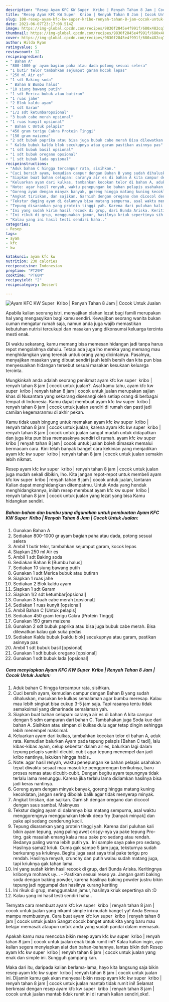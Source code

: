 ```yaml
---
description: "Resep Ayam KFC KW Super  Kribo | Renyah Tahan 8 Jam | Cocok Untuk Jualan yang lezat dan Mudah Dibuat"
title: "Resep Ayam KFC KW Super  Kribo | Renyah Tahan 8 Jam | Cocok Untuk Jualan yang lezat dan Mudah Dibuat"
slug: 108-resep-ayam-kfc-kw-super-kribo-renyah-tahan-8-jam-cocok-untuk-jualan-yang-lezat-dan-mudah-dibuat
date: 2021-06-07T23:17:08.514Z
image: https://img-global.cpcdn.com/recipes/9830f2845e4f991f/680x482cq70/ayam-kfc-kw-super-kribo-renyah-tahan-8-jam-cocok-untuk-jualan-foto-resep-utama.jpg
thumbnail: https://img-global.cpcdn.com/recipes/9830f2845e4f991f/680x482cq70/ayam-kfc-kw-super-kribo-renyah-tahan-8-jam-cocok-untuk-jualan-foto-resep-utama.jpg
cover: https://img-global.cpcdn.com/recipes/9830f2845e4f991f/680x482cq70/ayam-kfc-kw-super-kribo-renyah-tahan-8-jam-cocok-untuk-jualan-foto-resep-utama.jpg
author: Hilda Ryan
ratingvalue: 5
reviewcount: 12
recipeingredient:
- " Bahan A"
- "800-1000 gr ayam bagian paha atau dada potong sesuai selera"
- "1 butir telor tambahkan sejumput garam kocok lepas"
- "250 ml Air es"
- "1 sdt Baking soda"
- " Bahan B Bumbu halus"
- "10 siung bawang putih"
- "1 sdt Merica bubuk atau butiran"
- "1 ruas jahe"
- "2 Blok kaldu ayam"
- "1 sdt Garam"
- "1/2 sdt ketumbaropsional"
- "3 buah cabe merah opsional"
- "1 ruas kunyit opsional"
- " Bahan C Untuk pelapis"
- "450 gram terigu Cakra Protein Tinggi"
- "150 gram maizena"
- "2 sdt bubuk paprika atau bisa juga bubuk cabe merah Bisa dilewatkan kalau gak suka pedas"
- " Kaldu bubuk kaldu blok secukupnya atau garam pastikan asinnya pas"
- "1 sdt bubuk basil opsional"
- "1 sdt bubuk oregano opsional"
- "1 sdt bubuk lada opsional"
recipeinstructions:
- "Aduk bahan C hingga tercampur rata, sisihkan."
- "Cuci bersih ayam, kemudian campur dengan Bahan B yang sudah dihaluskan, masukan ke kulkas semalaman agar bumbu meresap. Kalau mau lebih singkat bisa cukup 3-5 jam saja. Tapi rasanya tentu tidak semaksimal yang dimarinade semalaman yah."
- "Siapkan buat bahan celupan: caranya air es di bahan A kita campur dengan 5 sdm campuran dari bahan C. Tambahakan juga Soda kue dari bahan A. Sisihkan atau simpan di kulkas dulu agar tetap dingin sehingga lebih menempel maksimal."
- "Keluarkan ayam dari kulkas, tambahkan kocokan telor di bahan A, aduk rata. Kemudian balurkan Ayam pada tepung pelapis [Bahan C tadi], lalu kibas-kibas ayam, celup sebentar dalam air es, balurkan lagi dalam tepung pelapis sambil dicubit-cubit agar tepung menempel dan jadi kribo nantinya, lakukan hingga habis.."
- "Note: agar hasil renyah, waktu penepungan ke bahan pelapis usahakan tepat diwaktu sesaat mau masuk ke penggorengan berikutnya, baru proses remas atau dicubit-cubit. Dengan begitu ayam tepungnya tidak terlalu lama menunggu. Karena jika terlalu lama didiamkan hasilnya bisa jadi keras nantinya."
- "Goreng ayam dengan minyak banyak, goreng hingga matang kuning kecoklatan, jangan sering dibolak balik agar tidak menyerap minyak."
- "Angkat tiriskan, dan sajikan. Garnish dengan oregano dan dicocol dengan saus sambal. Maknyuss"
- "Tekstur daging ayam di dalamnya bisa matang sempurna, asal waktu menggorengnya menggunakan teknik deep fry [banyak minyak] dan pake api sedang cenderung kecil."
- "Tepung disarankan yang protein tinggi yah. Karena dari puluhan kali bikin ayam tepung, yang paling awet crispy-nya ya pake tepung Pro-ting. gak masalah emang kalau mau pake pro sedang atau rendah. Bedanya paling warna lebih putih ya.. Ini sample saya pake pro sedang. Hasilnya sama2 kriuk. Cuma gak sampe 5 jam juga, teksturnya sudah berkurang ya kriuknya. Begitu juga saat saya trial pake terigu pro rendah. Hasilnya renyah, crunchy dan putih walau sudah matang juga, tapi kriuknya gak tahan lama."
- "Ini yang sudah kirim hasil recook di grup, dari Bunda Ariska. Keritingnya kribonya mohawk uy... Pastikan sesuai resep ya. Jangan ganti baking soda dengan baking powder, karena hasilnya baking powder justru bikin tepung jadi nggumpal dan hasilnya kurang keriting"
- "Ini rikuk di grup, menggunakan jamur, hasilnya kriuk sepertinya sih :D"
- "Kalau yang ini hasil testi sendiri haha.."
categories:
- Resep
tags:
- ayam
- kfc
- kw

katakunci: ayam kfc kw 
nutrition: 230 calories
recipecuisine: Indonesian
preptime: "PT29M"
cooktime: "PT60M"
recipeyield: "2"
recipecategory: Dessert

---
```



![Ayam KFC KW Super  Kribo | Renyah Tahan 8 Jam | Cocok Untuk Jualan](https://img-global.cpcdn.com/recipes/9830f2845e4f991f/680x482cq70/ayam-kfc-kw-super-kribo-renyah-tahan-8-jam-cocok-untuk-jualan-foto-resep-utama.jpg)

Apabila kalian seorang istri, menyajikan olahan lezat bagi famili merupakan hal yang mengasyikan bagi kamu sendiri. Kewajiban seorang  wanita bukan cuman mengatur rumah saja, namun anda juga wajib memastikan kebutuhan nutrisi tercukupi dan masakan yang dikonsumsi keluarga tercinta mesti enak.

Di waktu  sekarang, kamu memang bisa memesan hidangan jadi tanpa harus repot mengolahnya dahulu. Tetapi ada juga lho mereka yang memang mau menghidangkan yang terenak untuk orang yang dicintainya. Pasalnya, menyajikan masakan yang dibuat sendiri jauh lebih bersih dan kita pun bisa menyesuaikan hidangan tersebut sesuai masakan kesukaan keluarga tercinta. 



Mungkinkah anda adalah seorang penikmat ayam kfc kw super  kribo | renyah tahan 8 jam | cocok untuk jualan?. Asal kamu tahu, ayam kfc kw super  kribo | renyah tahan 8 jam | cocok untuk jualan merupakan sajian khas di Nusantara yang sekarang disenangi oleh setiap orang di berbagai tempat di Indonesia. Kamu dapat membuat ayam kfc kw super  kribo | renyah tahan 8 jam | cocok untuk jualan sendiri di rumah dan pasti jadi camilan kegemaranmu di akhir pekan.

Kamu tidak usah bingung untuk memakan ayam kfc kw super  kribo | renyah tahan 8 jam | cocok untuk jualan, karena ayam kfc kw super  kribo | renyah tahan 8 jam | cocok untuk jualan sangat mudah untuk didapatkan dan juga kita pun bisa memasaknya sendiri di rumah. ayam kfc kw super  kribo | renyah tahan 8 jam | cocok untuk jualan boleh dimasak memalui bermacam cara. Kini telah banyak banget cara kekinian yang menjadikan ayam kfc kw super  kribo | renyah tahan 8 jam | cocok untuk jualan semakin lebih nikmat.

Resep ayam kfc kw super  kribo | renyah tahan 8 jam | cocok untuk jualan juga mudah sekali dibikin, lho. Kita jangan repot-repot untuk membeli ayam kfc kw super  kribo | renyah tahan 8 jam | cocok untuk jualan, lantaran Kalian dapat menghidangkan ditempatmu. Untuk Anda yang hendak menghidangkannya, inilah resep membuat ayam kfc kw super  kribo | renyah tahan 8 jam | cocok untuk jualan yang lezat yang bisa Kamu hidangkan sendiri.

<!--inarticleads1-->

##### Bahan-bahan dan bumbu yang digunakan untuk pembuatan Ayam KFC KW Super  Kribo | Renyah Tahan 8 Jam | Cocok Untuk Jualan:

1. Gunakan  Bahan A
1. Sediakan 800-1000 gr ayam bagian paha atau dada, potong sesuai selera
1. Ambil 1 butir telor, tambahkan sejumput garam, kocok lepas
1. Siapkan 250 ml Air es
1. Ambil 1 sdt Baking soda
1. Sediakan  Bahan B [Bumbu halus]
1. Sediakan 10 siung bawang putih
1. Gunakan 1 sdt Merica bubuk atau butiran
1. Siapkan 1 ruas jahe
1. Sediakan 2 Blok kaldu ayam
1. Siapkan 1 sdt Garam
1. Siapkan 1/2 sdt ketumbar[opsional]
1. Gunakan 3 buah cabe merah [opsional]
1. Sediakan 1 ruas kunyit [opsional]
1. Ambil  Bahan C [Untuk pelapis]
1. Sediakan 450 gram terigu Cakra [Protein Tinggi]
1. Gunakan 150 gram maizena
1. Gunakan 2 sdt bubuk paprika atau bisa juga bubuk cabe merah. Bisa dilewatkan kalau gak suka pedas
1. Sediakan  Kaldu bubuk [kaldu blok] secukupnya atau garam, pastikan asinnya pas
1. Ambil 1 sdt bubuk basil [opsional]
1. Gunakan 1 sdt bubuk oregano [opsional]
1. Gunakan 1 sdt bubuk lada [opsional]




<!--inarticleads2-->

##### Cara menyiapkan Ayam KFC KW Super  Kribo | Renyah Tahan 8 Jam | Cocok Untuk Jualan:

1. Aduk bahan C hingga tercampur rata, sisihkan.
1. Cuci bersih ayam, kemudian campur dengan Bahan B yang sudah dihaluskan, masukan ke kulkas semalaman agar bumbu meresap. Kalau mau lebih singkat bisa cukup 3-5 jam saja. Tapi rasanya tentu tidak semaksimal yang dimarinade semalaman yah.
1. Siapkan buat bahan celupan: caranya air es di bahan A kita campur dengan 5 sdm campuran dari bahan C. Tambahakan juga Soda kue dari bahan A. Sisihkan atau simpan di kulkas dulu agar tetap dingin sehingga lebih menempel maksimal.
1. Keluarkan ayam dari kulkas, tambahkan kocokan telor di bahan A, aduk rata. Kemudian balurkan Ayam pada tepung pelapis [Bahan C tadi], lalu kibas-kibas ayam, celup sebentar dalam air es, balurkan lagi dalam tepung pelapis sambil dicubit-cubit agar tepung menempel dan jadi kribo nantinya, lakukan hingga habis..
1. Note: agar hasil renyah, waktu penepungan ke bahan pelapis usahakan tepat diwaktu sesaat mau masuk ke penggorengan berikutnya, baru proses remas atau dicubit-cubit. Dengan begitu ayam tepungnya tidak terlalu lama menunggu. Karena jika terlalu lama didiamkan hasilnya bisa jadi keras nantinya.
1. Goreng ayam dengan minyak banyak, goreng hingga matang kuning kecoklatan, jangan sering dibolak balik agar tidak menyerap minyak.
1. Angkat tiriskan, dan sajikan. Garnish dengan oregano dan dicocol dengan saus sambal. Maknyuss
1. Tekstur daging ayam di dalamnya bisa matang sempurna, asal waktu menggorengnya menggunakan teknik deep fry [banyak minyak] dan pake api sedang cenderung kecil.
1. Tepung disarankan yang protein tinggi yah. Karena dari puluhan kali bikin ayam tepung, yang paling awet crispy-nya ya pake tepung Pro-ting. gak masalah emang kalau mau pake pro sedang atau rendah. Bedanya paling warna lebih putih ya.. Ini sample saya pake pro sedang. Hasilnya sama2 kriuk. Cuma gak sampe 5 jam juga, teksturnya sudah berkurang ya kriuknya. Begitu juga saat saya trial pake terigu pro rendah. Hasilnya renyah, crunchy dan putih walau sudah matang juga, tapi kriuknya gak tahan lama.
1. Ini yang sudah kirim hasil recook di grup, dari Bunda Ariska. Keritingnya kribonya mohawk uy... - Pastikan sesuai resep ya. Jangan ganti baking soda dengan baking powder, karena hasilnya baking powder justru bikin tepung jadi nggumpal dan hasilnya kurang keriting
1. Ini rikuk di grup, menggunakan jamur, hasilnya kriuk sepertinya sih :D
1. Kalau yang ini hasil testi sendiri haha..




Ternyata cara membuat ayam kfc kw super  kribo | renyah tahan 8 jam | cocok untuk jualan yang nikamt simple ini mudah banget ya! Anda Semua mampu membuatnya. Cara buat ayam kfc kw super  kribo | renyah tahan 8 jam | cocok untuk jualan Sangat cocok banget untuk kita yang baru mau belajar memasak ataupun untuk anda yang sudah pandai dalam memasak.

Apakah kamu mau mencoba bikin resep ayam kfc kw super  kribo | renyah tahan 8 jam | cocok untuk jualan enak tidak rumit ini? Kalau kalian ingin, ayo kalian segera menyiapkan alat dan bahan-bahannya, lantas bikin deh Resep ayam kfc kw super  kribo | renyah tahan 8 jam | cocok untuk jualan yang enak dan simple ini. Sungguh gampang kan. 

Maka dari itu, daripada kalian berlama-lama, hayo kita langsung saja bikin resep ayam kfc kw super  kribo | renyah tahan 8 jam | cocok untuk jualan ini. Dijamin kamu gak akan menyesal bikin resep ayam kfc kw super  kribo | renyah tahan 8 jam | cocok untuk jualan mantab tidak rumit ini! Selamat berkreasi dengan resep ayam kfc kw super  kribo | renyah tahan 8 jam | cocok untuk jualan mantab tidak rumit ini di rumah kalian sendiri,oke!.

